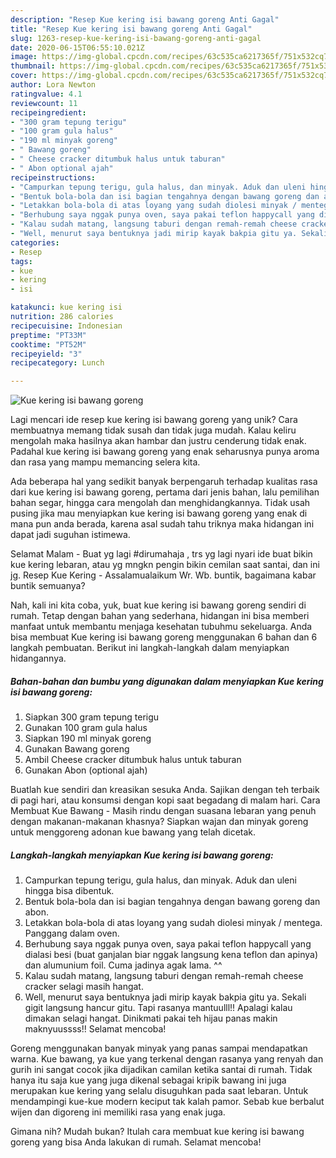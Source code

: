 ```yaml
---
description: "Resep Kue kering isi bawang goreng Anti Gagal"
title: "Resep Kue kering isi bawang goreng Anti Gagal"
slug: 1263-resep-kue-kering-isi-bawang-goreng-anti-gagal
date: 2020-06-15T06:55:10.021Z
image: https://img-global.cpcdn.com/recipes/63c535ca6217365f/751x532cq70/kue-kering-isi-bawang-goreng-foto-resep-utama.jpg
thumbnail: https://img-global.cpcdn.com/recipes/63c535ca6217365f/751x532cq70/kue-kering-isi-bawang-goreng-foto-resep-utama.jpg
cover: https://img-global.cpcdn.com/recipes/63c535ca6217365f/751x532cq70/kue-kering-isi-bawang-goreng-foto-resep-utama.jpg
author: Lora Newton
ratingvalue: 4.1
reviewcount: 11
recipeingredient:
- "300 gram tepung terigu"
- "100 gram gula halus"
- "190 ml minyak goreng"
- " Bawang goreng"
- " Cheese cracker ditumbuk halus untuk taburan"
- " Abon optional ajah"
recipeinstructions:
- "Campurkan tepung terigu, gula halus, dan minyak. Aduk dan uleni hingga bisa dibentuk."
- "Bentuk bola-bola dan isi bagian tengahnya dengan bawang goreng dan abon."
- "Letakkan bola-bola di atas loyang yang sudah diolesi minyak / mentega. Panggang dalam oven."
- "Berhubung saya nggak punya oven, saya pakai teflon happycall yang dialasi besi (buat ganjalan biar nggak langsung kena teflon dan apinya) dan alumunium foil. Cuma jadinya agak lama. ^^"
- "Kalau sudah matang, langsung taburi dengan remah-remah cheese cracker selagi masih hangat."
- "Well, menurut saya bentuknya jadi mirip kayak bakpia gitu ya. Sekali gigit langsung hancur gitu. Tapi rasanya mantuulll!! Apalagi kalau dimakan selagi hangat. Dinikmati pakai teh hijau panas makin maknyuussss!! Selamat mencoba!"
categories:
- Resep
tags:
- kue
- kering
- isi

katakunci: kue kering isi 
nutrition: 286 calories
recipecuisine: Indonesian
preptime: "PT33M"
cooktime: "PT52M"
recipeyield: "3"
recipecategory: Lunch

---
```



![Kue kering isi bawang goreng](https://img-global.cpcdn.com/recipes/63c535ca6217365f/751x532cq70/kue-kering-isi-bawang-goreng-foto-resep-utama.jpg)

Lagi mencari ide resep kue kering isi bawang goreng yang unik? Cara membuatnya memang tidak susah dan tidak juga mudah. Kalau keliru mengolah maka hasilnya akan hambar dan justru cenderung tidak enak. Padahal kue kering isi bawang goreng yang enak seharusnya punya aroma dan rasa yang mampu memancing selera kita.

Ada beberapa hal yang sedikit banyak berpengaruh terhadap kualitas rasa dari kue kering isi bawang goreng, pertama dari jenis bahan, lalu pemilihan bahan segar, hingga cara mengolah dan menghidangkannya. Tidak usah pusing jika mau menyiapkan kue kering isi bawang goreng yang enak di mana pun anda berada, karena asal sudah tahu triknya maka hidangan ini dapat jadi suguhan istimewa.

Selamat Malam - Buat yg lagi #dirumahaja , trs yg lagi nyari ide buat bikin kue kering lebaran, atau yg mngkn pengin bikin cemilan saat santai, dan ini jg. Resep Kue Kering - Assalamualaikum Wr. Wb. buntik, bagaimana kabar buntik semuanya?


Nah, kali ini kita coba, yuk, buat kue kering isi bawang goreng sendiri di rumah. Tetap dengan bahan yang sederhana, hidangan ini bisa memberi manfaat untuk membantu menjaga kesehatan tubuhmu sekeluarga. Anda bisa membuat Kue kering isi bawang goreng menggunakan 6 bahan dan 6 langkah pembuatan. Berikut ini langkah-langkah dalam menyiapkan hidangannya.

<!--inarticleads1-->

##### Bahan-bahan dan bumbu yang digunakan dalam menyiapkan Kue kering isi bawang goreng:

1. Siapkan 300 gram tepung terigu
1. Gunakan 100 gram gula halus
1. Siapkan 190 ml minyak goreng
1. Gunakan  Bawang goreng
1. Ambil  Cheese cracker ditumbuk halus untuk taburan
1. Gunakan  Abon (optional ajah)


Buatlah kue sendiri dan kreasikan sesuka Anda. Sajikan dengan teh terbaik di pagi hari, atau konsumsi dengan kopi saat begadang di malam hari. Cara Membuat Kue Bawang - Masih rindu dengan suasana lebaran yang penuh dengan makanan-makanan khasnya? Siapkan wajan dan minyak goreng untuk menggoreng adonan kue bawang yang telah dicetak. 

<!--inarticleads2-->

##### Langkah-langkah menyiapkan Kue kering isi bawang goreng:

1. Campurkan tepung terigu, gula halus, dan minyak. Aduk dan uleni hingga bisa dibentuk.
1. Bentuk bola-bola dan isi bagian tengahnya dengan bawang goreng dan abon.
1. Letakkan bola-bola di atas loyang yang sudah diolesi minyak / mentega. Panggang dalam oven.
1. Berhubung saya nggak punya oven, saya pakai teflon happycall yang dialasi besi (buat ganjalan biar nggak langsung kena teflon dan apinya) dan alumunium foil. Cuma jadinya agak lama. ^^
1. Kalau sudah matang, langsung taburi dengan remah-remah cheese cracker selagi masih hangat.
1. Well, menurut saya bentuknya jadi mirip kayak bakpia gitu ya. Sekali gigit langsung hancur gitu. Tapi rasanya mantuulll!! Apalagi kalau dimakan selagi hangat. Dinikmati pakai teh hijau panas makin maknyuussss!! Selamat mencoba!


Goreng menggunakan banyak minyak yang panas sampai mendapatkan warna. Kue bawang, ya kue yang terkenal dengan rasanya yang renyah dan gurih ini sangat cocok jika dijadikan camilan ketika santai di rumah. Tidak hanya itu saja kue yang juga dikenal sebagai kripik bawang ini juga merupakan kue kering yang selalu disuguhkan pada saat lebaran. Untuk mendampingi kue-kue modern keciput tak kalah pamor. Sebab kue berbalut wijen dan digoreng ini memiliki rasa yang enak juga. 

Gimana nih? Mudah bukan? Itulah cara membuat kue kering isi bawang goreng yang bisa Anda lakukan di rumah. Selamat mencoba!
